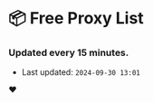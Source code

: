 # :package: Free Proxy List
### Updated every 15 minutes.

- Last updated: `2024-09-30 13:01`

:heart:
